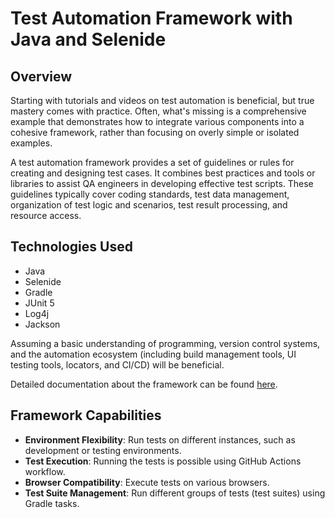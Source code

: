 # Test Automation Framework with Java and Selenide

## Overview

Starting with tutorials and videos on test automation is beneficial, but true mastery comes with practice. Often, what's
missing is a comprehensive example that demonstrates how to integrate various components into a cohesive framework,
rather than focusing on overly simple or isolated examples.

A test automation framework provides a set of guidelines or rules for creating and designing test cases. It combines
best practices and tools or libraries to assist QA engineers in developing effective test scripts. These guidelines
typically cover coding standards, test data management, organization of test logic and scenarios, test result
processing, and resource access.

## Technologies Used

* Java
* Selenide
* Gradle
* JUnit 5
* Log4j
* Jackson

Assuming a basic understanding of programming, version control systems, and the automation ecosystem (including build
management tools, UI testing tools, locators, and CI/CD) will be beneficial.

Detailed documentation about the framework can be found [here](src/main/java/com/automation/doc/description.md).

## Framework Capabilities

* **Environment Flexibility**: Run tests on different instances, such as development or testing environments.
* **Test Execution**: Running the tests is possible using GitHub Actions workflow.
* **Browser Compatibility**: Execute tests on various browsers.
* **Test Suite Management**: Run different groups of tests (test suites) using Gradle tasks.